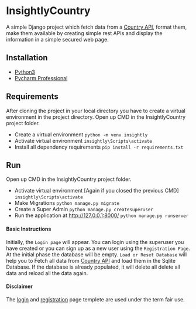 # InsightlyCountry
A simple Django project which fetch data from a [Country API](https://restcountries.eu/rest/v2/all), format them, make them available by creating simple rest APIs and display the information in a simple secured web page. 

## Installation
- [Python3](https://www.python.org/downloads/)
- [Pycharm Professional](https://www.jetbrains.com/pycharm/download/)

## Requirements 
After cloning the project in your local directory you have to create a virtual environment in the project directory. Open up CMD in the InsightlyCountry project folder. 

- Create a virtual environment
	`python -m venv insightly`
- Activate virtual environment
	`insightly\Scripts\activate`
- Install all dependency requirements
	`pip install -r requirements.txt`

## Run 
Open up CMD in the InsightlyCountry project folder. 

- Activate virtual environment [Again if you closed the previous CMD]
	`insightly\Scripts\activate`
- Make Migrations
	`python manage.py migrate`
- Create a Super Admin
	`python manage.py createsuperuser`
- Run the application at http://127.0.0.1:8000/
	`python manage.py runserver`

#### Basic Instructions
Initially, the `Login page` will appear. You can login  using the superuser you have created  or you can sign up as a new user using the  `Registration Page`. At the initial phase the  database will be empty. `Load or Reset Database` will help you to Fetch all data from [Country API](https://restcountries.eu/rest/v2/all) and load them in the Sqlite Database. If the database is already populated, it will delete all delete all data and reload all the data again.

#### Disclaimer
The [login](https://jsfiddle.net/ivanov11/dghm5cu7/) and [registration](https://jsfiddle.net/ivanov11/hzf0jxLg/) page templete are used under the term fair use.  
